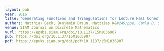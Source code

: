 ```yaml
---
layout: pub
year: 2016
title: "Generating Functions and Triangulations for Lecture Hall Cones"
authors: Matthias Beck, Benjamin Braun, Matthias K&#246;ppe, Carla D. Savage, Zafeirakis Zafeirakopoulos
venue: SIAM Journal on Discrete Mathematics
vurl: https://epubs.siam.org/doi/10.1137/15M1036907
pub: https://doi.org/10.1137/15M1036907
pdf: https://epubs.siam.org/doi/pdf/10.1137/15M1036907
---
```

